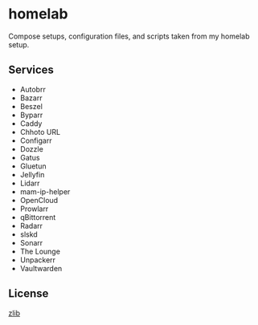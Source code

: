 # homelab

Compose setups, configuration files, and scripts taken from my homelab setup.

## Services

-   Autobrr
-   Bazarr
-   Beszel
-   Byparr
-   Caddy
-   Chhoto URL
-   Configarr
-   Dozzle
-   Gatus
-   Gluetun
-   Jellyfin
-   Lidarr
-   mam-ip-helper
-   OpenCloud
-   Prowlarr
-   qBittorrent
-   Radarr
-   slskd
-   Sonarr
-   The Lounge
-   Unpackerr
-   Vaultwarden

## License

[zlib](LICENSE.md)
